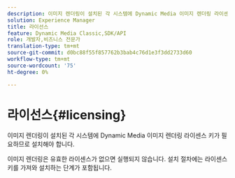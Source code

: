 ```yaml
---
description: 이미지 렌더링이 설치된 각 시스템에 Dynamic Media 이미지 렌더링 라이센스 키가 필요하므로 설치해야 합니다.
solution: Experience Manager
title: 라이선스
feature: Dynamic Media Classic,SDK/API
role: 개발자,비즈니스 전문가
translation-type: tm+mt
source-git-commit: d0bc88f55f857762b3bab4c76d1e3f3dd2733d60
workflow-type: tm+mt
source-wordcount: '75'
ht-degree: 0%

---
```



# 라이선스{#licensing}

이미지 렌더링이 설치된 각 시스템에 Dynamic Media 이미지 렌더링 라이센스 키가 필요하므로 설치해야 합니다.

이미지 렌더링은 유효한 라이센스가 없으면 실행되지 않습니다. 설치 절차에는 라이센스 키를 가져와 설치하는 단계가 포함됩니다.
